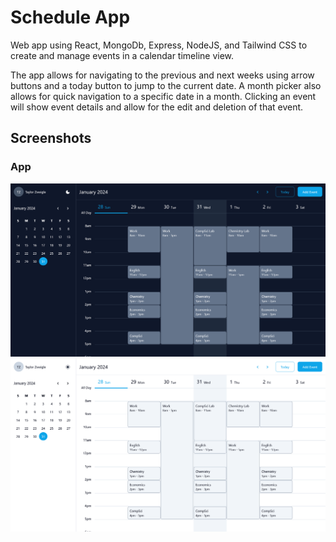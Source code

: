 # Schedule App

Web app using React, MongoDb, Express, NodeJS, and Tailwind CSS to create and manage events in a calendar timeline view.

The app allows for navigating to the previous and next weeks using arrow buttons and a today button to jump to the current date. A month picker also allows for quick navigation to a specific date in a month. Clicking an event will show event details and allow for the edit and deletion of that event.

## Screenshots

### App

![Home_Page](https://github.com/taylorzweigle/ScheduleApp/blob/main/img/Schedule_App_Dark.png)
![Home_Page](https://github.com/taylorzweigle/ScheduleApp/blob/main/img/Schedule_App_Light.png)
